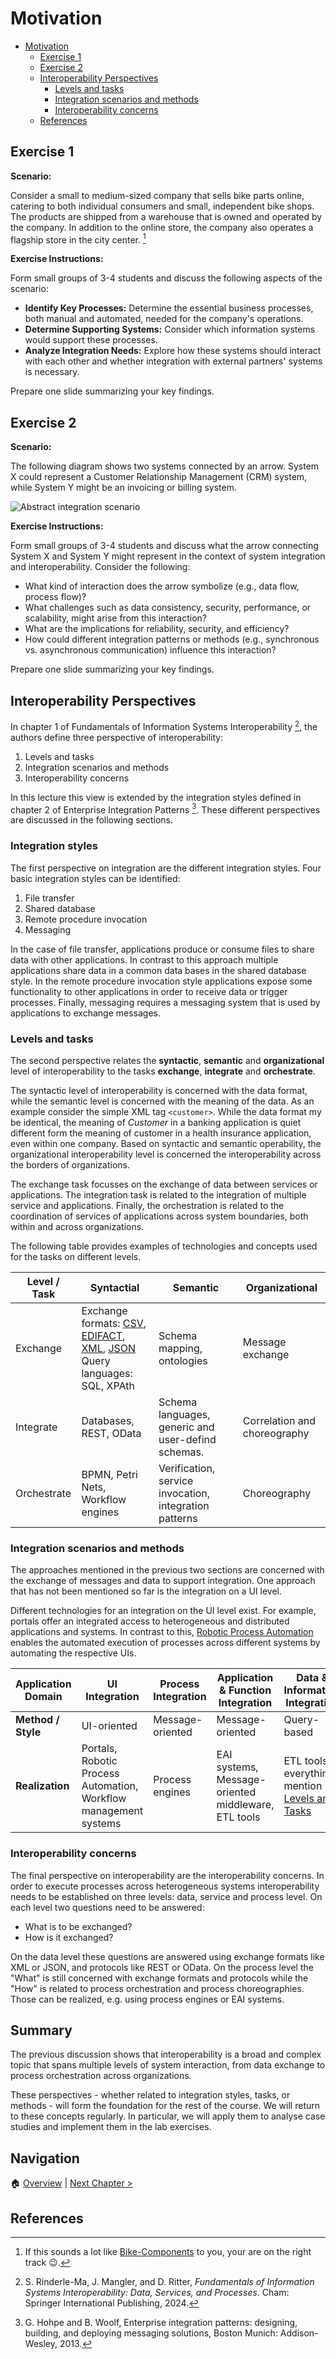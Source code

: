 # Motivation

<!--toc:start-->

- [Motivation](#motivation)
  - [Exercise 1](#exercise-1)
  - [Exercise 2](#exercise-2)
  - [Interoperability Perspectives](#interoperability-perspectives)
    - [Levels and tasks](#levels-and-tasks)
    - [Integration scenarios and methods](#integration-scenarios-and-methods)
    - [Interoperability concerns](#interoperability-concerns)
  - [References](#references)
  <!--toc:end-->

## Exercise 1

**Scenario:**

Consider a small to medium-sized company that sells bike parts online, catering
to both individual consumers and small, independent bike shops. The products are
shipped from a warehouse that is owned and operated by the company. In addition
to the online store, the company also operates a flagship store in the city
center. [^1]

**Exercise Instructions:**

Form small groups of 3-4 students and discuss the following aspects of the
scenario:

- **Identify Key Processes:** Determine the essential business processes, both
  manual and automated, needed for the company's operations.
- **Determine Supporting Systems:** Consider which information systems would
  support these processes.
- **Analyze Integration Needs:** Explore how these systems should interact with
  each other and whether integration with external partners' systems is
  necessary.

Prepare one slide summarizing your key findings.

## Exercise 2

**Scenario:**

The following diagram shows two systems connected by an arrow. System X could
represent a Customer Relationship Management (CRM) system, while System Y might
be an invoicing or billing system.

![Abstract integration
scenario](imgs/01-motivation-abstract-scenario.drawio.png)

**Exercise Instructions:**

Form small groups of 3-4 students and discuss what the arrow connecting System
X and System Y might represent in the context of system integration and
interoperability. Consider the following:

- What kind of interaction does the arrow symbolize (e.g., data flow, process
  flow)?
- What challenges such as data consistency, security, performance, or
  scalability, might arise from this interaction?
- What are the implications for reliability, security, and efficiency?
- How could different integration patterns or methods (e.g., synchronous vs.
  asynchronous communication) influence this interaction?

Prepare one slide summarizing your key findings.

## Interoperability Perspectives

In chapter 1 of Fundamentals of Information Systems Interoperability [^2], the
authors define three perspective of interoperability:

1. Levels and tasks
1. Integration scenarios and methods
1. Interoperability concerns

In this lecture this view is extended by the integration styles
defined in chapter 2 of Enterprise Integration Patterns [^3].
These different perspectives are discussed in the following sections.

### Integration styles

The first perspective on integration are the different integration styles.
Four basic integration styles can be identified:

1. File transfer
1. Shared database
1. Remote procedure invocation
1. Messaging

In the case of file transfer, applications produce or consume files to share
data with other applications. In contrast to this approach multiple
applications share data in a common data bases in the shared database style. In
the remote procedure invocation style applications expose some functionality to
other applications in order to receive data or trigger processes. Finally,
messaging requires a messaging system that is used by applications to exchange
messages.

### Levels and tasks

The second perspective relates the **syntactic**, **semantic** and
**organizational** level of interoperability to the tasks **exchange**,
**integrate** and **orchestrate**.

The syntactic level of interoperability is concerned with the data format,
while the semantic level is concerned with the meaning of the data. As an
example consider the simple XML tag `<customer>`. While the data format my be
identical, the meaning of _Customer_ in a banking application is quiet
different form the meaning of customer in a health insurance application, even
within one company. Based on syntactic and semantic operability, the
organizational interoperability level is concerned the interoperability across
the borders of organizations.

The exchange task focusses on the exchange of data between services or
applications. The integration task is related to the integration of multiple
service and applications. Finally, the orchestration is related to the
coordination of services of applications across system boundaries, both within
and across organizations.

The following table provides examples of technologies and concepts used for the
tasks on different levels.

| Level / Task | Syntactial                                                                                                                                                                                                                                              | Semantic                                               | Organizational               |
| ------------ | ------------------------------------------------------------------------------------------------------------------------------------------------------------------------------------------------------------------------------------------------------- | ------------------------------------------------------ | ---------------------------- |
| Exchange     | Exchange formats: [CSV](https://en.wikipedia.org/wiki/Comma-separated_values), [EDIFACT](https://en.wikipedia.org/wiki/EDIFACT), [XML](https://en.wikipedia.org/wiki/XML), [JSON](https://en.wikipedia.org/wiki/JSON) <br/> Query languages: SQL, XPAth | Schema mapping, ontologies                             | Message exchange             |
| Integrate    | Databases, REST, OData                                                                                                                                                                                                                                  | Schema languages, generic and user-defind schemas.     | Correlation and choreography |
| Orchestrate  | BPMN, Petri Nets, Workflow engines                                                                                                                                                                                                                      | Verification, service invocation, integration patterns | Choreography                 |

### Integration scenarios and methods

The approaches mentioned in the previous two sections are concerned with the
exchange of messages and data to support integration. One approach that has not
been mentioned so far is the integration on a UI level.

Different technologies for an integration on the UI level exist. For example,
portals offer an integrated access to heterogeneous and distributed
applications and systems. In contrast to this, [Robotic Process
Automation](https://en.wikipedia.org/wiki/Robotic_process_automation) enables
the automated execution of processes across different systems by automating the
respective UIs.

| Application Domain | UI Integration                                                   | Process Integration | Application & Function Integration                  | Data & Information Integration                                        |
| ------------------ | ---------------------------------------------------------------- | ------------------- | --------------------------------------------------- | --------------------------------------------------------------------- |
| **Method / Style** | UI-oriented                                                      | Message-oriented    | Message-oriented                                    | Query-based                                                           |
| **Realization**    | Portals, Robotic Process Automation, Workflow management systems | Process engines     | EAI systems, Message-oriented middleware, ETL tools | ETL tools, everythin mention in [Levels and Tasks](#levels-and-tasks) |

### Interoperability concerns

The final perspective on interoperability are the interoperability concerns. In
order to execute processes across heterogeneous systems interoperability needs
to be established on three levels: data, service and process level. On each
level two questions need to be answered:

- What is to be exchanged?
- How is it exchanged?

On the data level these questions are answered using exchange formats like XML
or JSON, and protocols like REST or OData. On the process level the "What" is
still concerned with exchange formats and protocols while the "How" is related
to process orchestration and process choreographies. Those can be realized,
e.g. using process engines or EAI systems.

## Summary

The previous discussion shows that interoperability is a broad and complex
topic that spans multiple levels of system interaction, from data exchange to
process orchestration across organizations.

These perspectives - whether related to integration styles, tasks, or methods -
will form the foundation for the rest of the course. We will return to these
concepts regularly. In particular, we will apply them to analyse case studies
and implement them in the lab exercises.

## Navigation

🏠 [Overview](../README.md) | [Next Chapter >](./integration-styles.md)

## References

[^1]:
    If this sounds a lot like
    [Bike-Components](http://www.bike-components.de) to you, your are on the
    right track 😉.

[^2]:
    S. Rinderle-Ma, J. Mangler, and D. Ritter, _Fundamentals of Information
    Systems Interoperability: Data, Services, and Processes_. Cham: Springer
    International Publishing, 2024.

[^3]:
    G. Hohpe and B. Woolf, Enterprise integration patterns: designing, building,
    and deploying messaging solutions, Boston Munich: Addison-Wesley, 2013.
